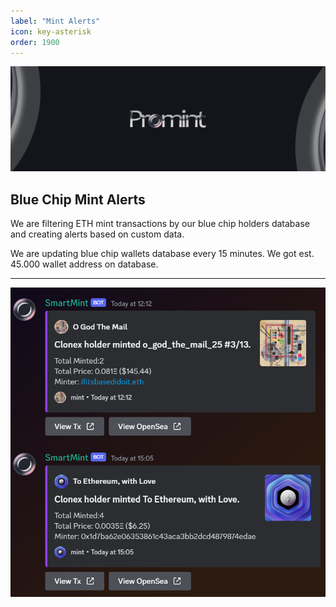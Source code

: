 ```yaml
---
label: "Mint Alerts"
icon: key-asterisk	
order: 1900
---
```


![](/static/headers/promint-banner.jpg)

## Blue Chip Mint Alerts

We are filtering ETH mint transactions by our blue chip holders database and creating alerts based on custom data.

We are updating blue chip wallets database every 15 minutes. We got est. 45.000 wallet address on database.

---

![](/nft/images/bluechipmint.jpg)